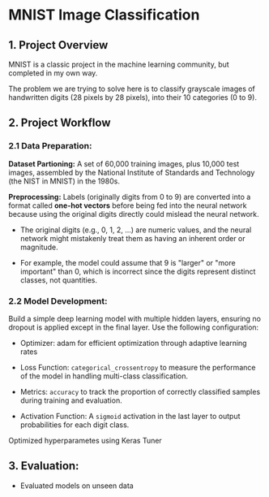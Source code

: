 # MNIST Image Classification

## 1. Project Overview

MNIST is a classic project in the machine learning community, but completed in my own way.

The problem we are trying to solve here is to classify grayscale images of handwritten digits (28 pixels by 28 pixels), into their 10 categories (0 to 9). 

## 2. Project Workflow

### 2.1 Data Preparation:

**Dataset Partioning:** A set of 60,000 training images, plus 10,000 test images, assembled by the National Institute of Standards and Technology (the NIST in MNIST) in the 1980s. 

**Preprocessing:** Labels (originally digits from 0 to 9) are converted into a format called **one-hot vectors** before being fed into the neural network because using the original digits directly could mislead the neural network.

- The original digits (e.g., 0, 1, 2, ...) are numeric values, and the neural network might mistakenly treat them as having an inherent order or magnitude.

- For example, the model could assume that 9 is "larger" or "more important" than 0, which is incorrect since the digits represent distinct classes, not quantities.

### 2.2 Model Development:

Build a simple deep learning model with multiple hidden layers, ensuring no dropout is applied except in the final layer. Use the following configuration:
- Optimizer: adam for efficient optimization through adaptive learning rates

- Loss Function: `categorical_crossentropy` to measure the performance of the model in handling multi-class classification.

- Metrics: `accuracy` to track the proportion of correctly classified samples during training and evaluation.

- Activation Function: A `sigmoid` activation in the last layer to output probabilities for each digit class.

Optimized hyperparametes using Keras Tuner

## 3. Evaluation:

- Evaluated models on unseen data
  
